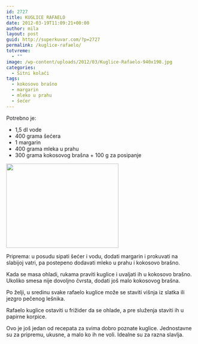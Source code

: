 ```yaml
---
id: 2727
title: KUGLICE RAFAELO
date: 2012-03-19T11:09:21+00:00
author: mila
layout: post
guid: http://superkuvar.com/?p=2727
permalink: /kuglice-rafaelo/
totvreme:
  - ""
image: /wp-content/uploads/2012/03/Kuglice-Rafaelo-940x198.jpg
categories:
  - Sitni kolači
tags:
  - kokosovo brašno
  - margarin
  - mleko u prahu
  - šećer
---
```

Potrebno je:

  * 1,5 dl vode
  * 400 grama šećera
  * 1 margarin
  * 400 grama mleka u prahu
  * 300 grama kokosovog brašna + 100 g za posipanje

<img class="alignnone size-medium wp-image-2728" title="Kuglice Rafaelo" src="//superkuvar.com/wp-content/uploads/2012/03/Kuglice-Rafaelo-300x225.jpg" alt="" width="300" height="225" /> 

Priprema: u posudu sipati šećer i vodu, dodati margarin i prokuvati na slabijoj vatri, pa postepeno dodavati mleko u prahu i kokosovo brašno.

Kada se masa ohladi, rukama praviti kuglice i uvaljati ih u kokosovo brašno. Ukoliko smesa nije dovoljno čvrsta, dodati još malo kokosovog brašna.

Po želji, u sredinu svake rafaelo kuglice može se staviti višnja iz slatka ili jezgro pečenog lešnika.

Rafaelo kuglice ostaviti u frižider da se ohlade, a pre služenja staviti ih u papirne korpice.

Ovo je još jedan od recepata za svima dobro poznate kuglice. Jednostavne su za pripremu, ukusne, a malo ko ih ne voli. Idealne su za razna slavlja.